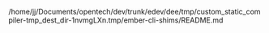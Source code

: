 /home/jj/Documents/opentech/dev/trunk/edev/dee/tmp/custom_static_compiler-tmp_dest_dir-1nvmgLXn.tmp/ember-cli-shims/README.md